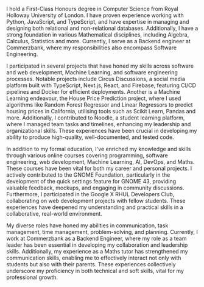 I hold a First-Class Honours degree in Computer Science from Royal Holloway University of London. I have proven experience working with Python, JavaScript, and TypeScript, and have expertise in managing and designing both relational and non-relational databases. Additionally, I have a strong foundation in various Mathematical disciplines, including Algebra, Calculus, Statistics and more. Currently, I serve as a Backend engineer at Commerzbank, where my responsibilities also encompass Software Engineering.

I participated in several projects that have honed my skills across software and web development, Machine Learning, and software engineering processes. Notable projects include Circus Discussions, a social media platform built with TypeScript, Next.js, React, and Firebase, featuring CI/CD pipelines and Docker for efficient deployments. Another is a Machine Learning endeavour, the House Price Prediction project, where I used algorithms like Random Forest Regressor and Linear Regressors to predict housing prices in California, utilising tools such as Scikit Learn, Pandas and more. Additionally, I contributed to Noodle, a student learning platform, where I managed team tasks and timelines, enhancing my leadership and organizational skills. These experiences have been crucial in developing my ability to produce high-quality, well-documented, and tested code.

In addition to my formal education, I've enriched my knowledge and skills through various online courses covering programming, software engineering, web development, Machine Learning, AI, DevOps, and Maths. These courses have been vital for both my career and personal projects. I actively contributed to the GNOME Foundation, particularly in the development of the quick settings feature for GNOME 43, providing valuable feedback, mockups, and engaging in community discussions. Furthermore, I participated in the Google X RHUL Developers Club, collaborating on web development projects with fellow students. These experiences have deepened my understanding and practical skills in a collaborative, real-world environment.

My diverse roles have honed my abilities in communication, task management, time management, problem-solving, and planning. Currently, I work at Commerzbank as a Backend Engineer, where my role as a team leader has been essential in developing my collaboration and leadership skills. Additionally, my experience as a Maths tutor has strengthened my communication skills, enabling me to effectively interact not only with students but also with their parents. These experiences collectively underscore my proficiency in both technical and soft skills, vital for my professional growth.